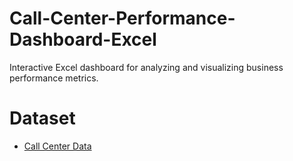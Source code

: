 # Call-Center-Performance-Dashboard-Excel
Interactive Excel dashboard for analyzing and visualizing business performance metrics.

# Dataset
- <a href = "https://github.com/sathwik-cherukuri/Call-Center-Performance-Dashboard-Excel/blob/main/excel-portfolio-project.xlsx">Call Center Data</a>


